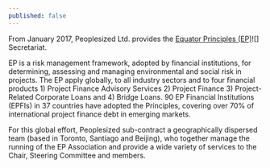 ```yaml
---
published: false
---
```

From January 2017, Peoplesized Ltd. provides the [Equator Principles (EP)](http://www.equator-principles.com/)![] Secretariat. 

EP is a risk management framework, adopted by financial institutions, for determining, assessing and managing environmental and social risk in projects. The EP apply globally, to all industry sectors and to four financial products 1) Project Finance Advisory Services 2) Project Finance 3) Project-Related Corporate Loans and 4) Bridge Loans. 90 EP Financial Institutions (EPFIs) in 37 countries have adopted the Principles, covering over 70% of international project finance debt in emerging markets.

For this global effort, Peoplesized sub-contract a geographically dispersed team (based in Toronto, Santiago and Beijing), who together manage the running of the EP Association and provide a wide variety of services to the Chair, Steering Committee and members. 
